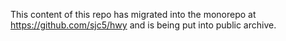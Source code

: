 This content of this repo has migrated into the monorepo at https://github.com/sjc5/hwy and is being put into public archive.
